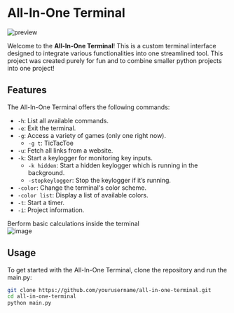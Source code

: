 # All-In-One Terminal

![preview](![image](https://github.com/user-attachments/assets/8463352e-77ec-4536-a00b-1ba5a62371d2))



Welcome to the **All-In-One Terminal**! This is a custom terminal interface designed to integrate various functionalities into one streamlined tool. This project was created purely for fun and to combine smaller python projects into one project!

## Features

The All-In-One Terminal offers the following commands:

- `-h`: List all available commands.
- `-e`: Exit the terminal.
- `-g`: Access a variety of games (only one right now).
  - `-g t`: TicTacToe
- `-u`: Fetch all links from a website.
- `-k`: Start a keylogger for monitoring key inputs.
  - `-k hidden`: Start a hidden keylogger which is running in the background.
  - `-stopkeylogger`: Stop the keylogger if it’s running.
- `-color`: Change the terminal's color scheme.
- `-color list`: Display a list of available colors.
- `-t`: Start a timer.
- `-i`: Project information.

Berform basic calculations inside the terminal  
![image](https://github.com/user-attachments/assets/4644f808-9a3c-4b30-bfa9-1e737ae97ee2)



## Usage

To get started with the All-In-One Terminal, clone the repository and run the main.py:

```bash
git clone https://github.com/yourusername/all-in-one-terminal.git
cd all-in-one-terminal
python main.py
